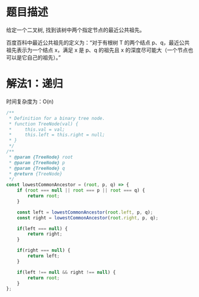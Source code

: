 # 题目描述

给定一个二叉树, 找到该树中两个指定节点的最近公共祖先。

百度百科中最近公共祖先的定义为：“对于有根树 T 的两个结点 p、q，最近公共祖先表示为一个结点 x，满足 x 是 p、q 的祖先且 x 的深度尽可能大（一个节点也可以是它自己的祖先）。”


# 解法1：递归

时间复杂度为：O(n)

``` js
/**
 * Definition for a binary tree node.
 * function TreeNode(val) {
 *     this.val = val;
 *     this.left = this.right = null;
 * }
 */
/**
 * @param {TreeNode} root
 * @param {TreeNode} p
 * @param {TreeNode} q
 * @return {TreeNode}
 */
const lowestCommonAncestor = (root, p, q) => {
    if (root === null || root === p || root === q) {
        return root;
    }

    const left = lowestCommonAncestor(root.left, p, q);
    const right = lowestCommonAncestor(root.right, p, q);

    if(left === null) {
        return right;
    }

    if(right === null) {
        return left;
    }

    if(left !== null && right !== null) {
        return root;
    }
};
```


